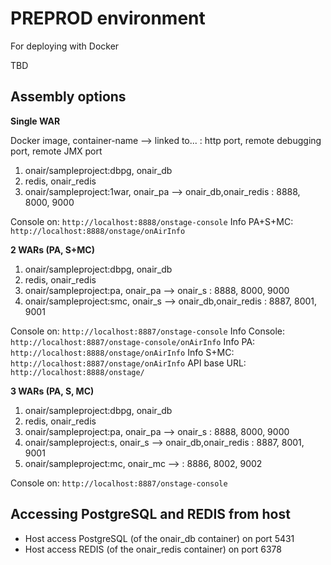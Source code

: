 PREPROD environment
===================

For deploying with Docker

TBD

Assembly options
----------------

**Single WAR**

Docker image, container-name --> linked to... : http port, remote debugging port, remote JMX port

1. onair/sampleproject:dbpg, onair_db
2. redis, onair_redis
3. onair/sampleproject:1war, onair_pa --> onair_db,onair_redis : 8888, 8000, 9000

Console on: `http://localhost:8888/onstage-console`
Info PA+S+MC: `http://localhost:8888/onstage/onAirInfo`

**2 WARs (PA, S+MC)**
	
1. onair/sampleproject:dbpg, onair_db
2. redis, onair_redis
3. onair/sampleproject:pa, onair_pa --> onair_s  : 8888, 8000, 9000
4. onair/sampleproject:smc, onair_s --> onair_db,onair_redis : 8887, 8001, 9001  

Console on: `http://localhost:8887/onstage-console`
Info Console: `http://localhost:8887/onstage-console/onAirInfo`
Info PA: `http://localhost:8888/onstage/onAirInfo`
Info S+MC: `http://localhost:8887/onstage/onAirInfo`
API base URL: `http://localhost:8888/onstage/`

**3 WARs (PA, S, MC)**

1. onair/sampleproject:dbpg, onair_db
2. redis, onair_redis
3. onair/sampleproject:pa, onair_pa --> onair_s : 8888, 8000, 9000
4. onair/sampleproject:s, onair_s --> onair_db,onair_redis : 8887, 8001, 9001
5. onair/sampleproject:mc, onair_mc -->  : 8886, 8002, 9002

Console on: `http://localhost:8887/onstage-console`

Accessing PostgreSQL and REDIS from host
----------------------------------------

* Host access PostgreSQL (of the onair_db container) on port 5431
* Host access REDIS (of the onair_redis container) on port 6378